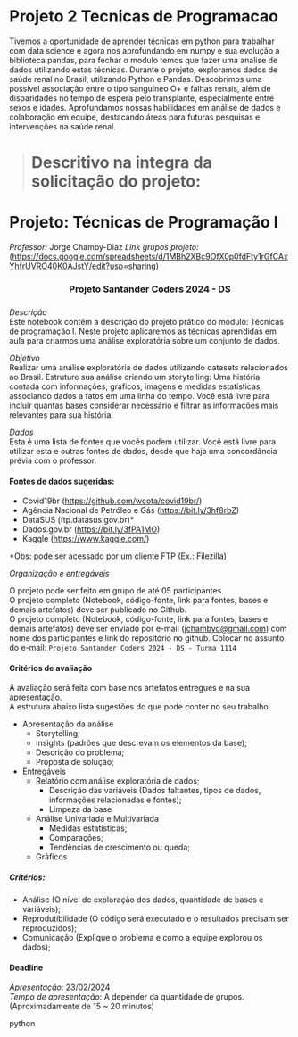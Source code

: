 # Projeto 2 Tecnicas de Programacao
Tivemos a oportunidade de aprender técnicas em python para trabalhar com data science e agora nos aprofundando em numpy e sua evolução a biblioteca pandas, para fechar o modulo temos que fazer uma analise de dados utilizando estas técnicas.
Durante o projeto, exploramos dados de saúde renal no Brasil, utilizando Python e Pandas. Descobrimos uma possível associação entre o tipo sanguíneo O+ e falhas renais, além de disparidades no tempo de espera pelo transplante, especialmente entre sexos e idades. Aprofundamos nossas habilidades em análise de dados e colaboração em equipe, destacando áreas para futuras pesquisas e intervenções na saúde renal.






># Descritivo na integra da solicitação do projeto:
 # Projeto: Técnicas de Programação I
*Professor:* Jorge Chamby-Diaz
*Link grupos projeto:* (https://docs.google.com/spreadsheets/d/1MBh2XBc9OfX0p0fdFty1rGfCAxYhfrUVRO40K0AJstY/edit?usp=sharing)

<center><h3>Projeto Santander Coders 2024 - DS<h3></center>

*Descrição*<br>
Este notebook contém a descrição do projeto prático do módulo: Técnicas de programação I. Neste projeto aplicaremos as técnicas aprendidas em aula para criarmos uma análise exploratória sobre um conjunto de dados.

*Objetivo*<br> Realizar uma análise exploratória de dados utilizando datasets relacionados ao Brasil. Estruture sua análise criando um storytelling: Uma história contada com informações, gráficos, imagens e medidas estatísticas, associando dados a fatos em uma linha do tempo. Você está livre para incluir quantas bases considerar necessário e filtrar as informações mais relevantes para sua história.  

*Dados*<br>
Esta é uma lista de fontes que vocês podem utilizar. Você está livre para utilizar esta e outras fontes de dados, desde que haja uma concordância prévia com o professor.

#### Fontes de dados sugeridas:
 - Covid19br (https://github.com/wcota/covid19br/)
 - Agência Nacional de Petróleo e Gás (https://bit.ly/3hf8rbZ)
 - DataSUS (ftp.datasus.gov.br)*
 - Dados.gov.br (https://bit.ly/3fPA1MO)
 - Kaggle (https://www.kaggle.com/)
 
*Obs: pode ser acessado por um cliente FTP (Ex.: Filezilla)

*Organização e entregáveis*

O projeto pode ser feito em grupo de até 05 participantes.<br> 
O projeto completo (Notebook, código-fonte, link para fontes, bases e demais artefatos) deve ser publicado no Github.<br>
O projeto completo (Notebook, código-fonte, link para fontes, bases e demais artefatos) deve ser enviado por e-mail (jchambyd@gmail.com) com nome dos participantes e link do repositório no github. Colocar no assunto do e-mail: `Projeto Santander Coders 2024 - DS - Turma 1114`<br>

#### Critérios de avaliação

A avaliação será feita com base nos artefatos entregues e na sua apresentação.<br> 
A estrutura abaixo lista sugestões do que pode conter no seu trabalho. 

 - Apresentação da análise
     - Storytelling; 
     - Insights (padrões que descrevam os elementos da base);
     - Descrição do problema;
     - Proposta de solução;
 - Entregáveis
     - Relatório com análise exploratória de dados;
         - Descrição das variáveis (Dados faltantes, tipos de dados, informações relacionadas e fontes);
         - Limpeza da base
     - Análise Univariada e Multivariada
         - Medidas estatísticas;
         - Comparações;
         - Tendências de crescimento ou queda;
     - Gráficos

##### Critérios:
 - Análise (O nível de exploração dos dados, quantidade de bases e variáveis);
 - Reprodutibilidade (O código será executado e o resultados precisam ser reproduzidos);
 - Comunicação (Explique o problema e como a equipe explorou os dados);

#### Deadline
*Apresentação*: 23/02/2024 <br>
*Tempo de apresentação*: A depender da quantidade de grupos. (Aproximadamente de 15 ~ 20 minutos)


python
